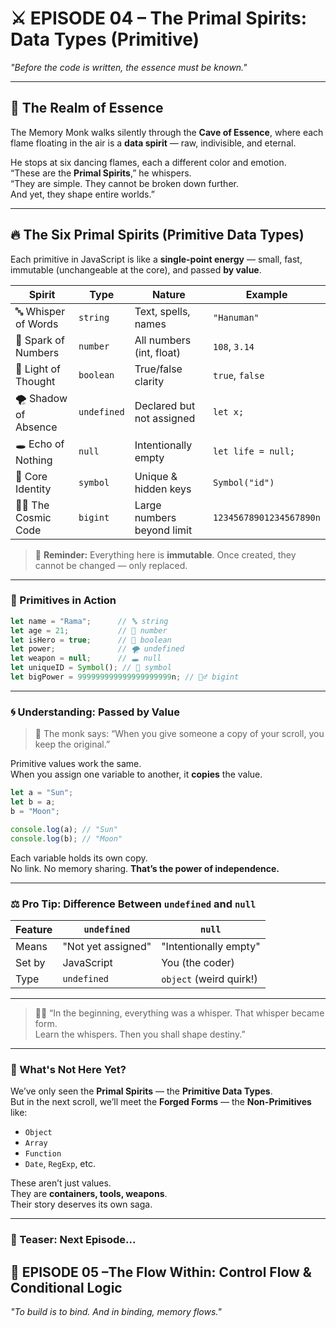 # ⚔️ **EPISODE 04 – The Primal Spirits: Data Types (Primitive)**  
*"Before the code is written, the essence must be known."*

---

## 🌌 The Realm of Essence

The Memory Monk walks silently through the **Cave of Essence**, where each flame floating in the air is a **data spirit** — raw, indivisible, and eternal.

He stops at six dancing flames, each a different color and emotion.  
“These are the **Primal Spirits**,” he whispers.  
“They are simple. They cannot be broken down further.  
And yet, they shape entire worlds.”

---

## 🔥 The Six Primal Spirits (Primitive Data Types)

Each primitive in JavaScript is like a **single-point energy** — small, fast, immutable (unchangeable at the core), and passed **by value**.

| Spirit | Type | Nature | Example |
|--------|------|--------|---------|
| 🔤 Whisper of Words | `string` | Text, spells, names | `"Hanuman"` |
| 🔢 Spark of Numbers | `number` | All numbers (int, float) | `108`, `3.14` |
| 🧠 Light of Thought | `boolean` | True/false clarity | `true`, `false` |
| 🌪️ Shadow of Absence | `undefined` | Declared but not assigned | `let x;` |
| 🕳️ Echo of Nothing | `null` | Intentionally empty | `let life = null;` |
| 🧬 Core Identity | `symbol` | Unique & hidden keys | `Symbol("id")` |
| 🧙‍♂️ The Cosmic Code | `bigint` | Large numbers beyond limit | `12345678901234567890n` |

> 🧠 **Reminder:** Everything here is **immutable**. Once created, they cannot be changed — only replaced.

---

### 🧪 Primitives in Action

```js
let name = "Rama";      // 🔤 string
let age = 21;           // 🔢 number
let isHero = true;      // 🧠 boolean
let power;              // 🌪️ undefined
let weapon = null;      // 🕳️ null
let uniqueID = Symbol(); // 🧬 symbol
let bigPower = 999999999999999999999n; // 🧙‍♂️ bigint
```

---

### 🌀 Understanding: Passed by Value

> 🧘 The monk says: “When you give someone a copy of your scroll, you keep the original.”

Primitive values work the same.  
When you assign one variable to another, it **copies** the value.

```js
let a = "Sun";
let b = a;
b = "Moon";

console.log(a); // "Sun"
console.log(b); // "Moon"
```

Each variable holds its own copy.  
No link. No memory sharing. **That’s the power of independence.**


---

### ⚖️ Pro Tip: Difference Between `undefined` and `null`

| Feature      | `undefined` | `null` |
|--------------|-------------|--------|
| Means        | "Not yet assigned" | "Intentionally empty" |
| Set by       | JavaScript | You (the coder) |
| Type         | `undefined` | `object` (weird quirk!) |

---

> 🧘‍♂️ “In the beginning, everything was a whisper. That whisper became form.  
> Learn the whispers. Then you shall shape destiny.”

---

### 🧩 What's Not Here Yet?

We’ve only seen the **Primal Spirits** — the **Primitive Data Types**.  
But in the next scroll, we’ll meet the **Forged Forms** — the **Non-Primitives** like:

- `Object`
- `Array`
- `Function`
- `Date`, `RegExp`, etc.

These aren’t just values.  
They are **containers, tools, weapons**.  
Their story deserves its own saga.

---

### 🥷 Teaser: Next Episode...

## 🧠 **EPISODE 05 –The Flow Within: Control Flow & Conditional Logic**

*"To build is to bind. And in binding, memory flows."*
